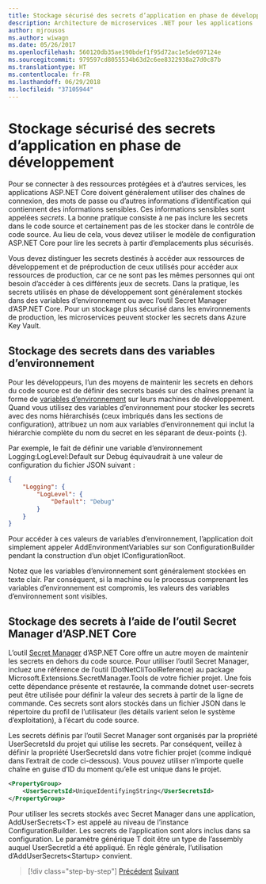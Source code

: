 ```yaml
---
title: Stockage sécurisé des secrets d’application en phase de développement
description: Architecture de microservices .NET pour les applications .NET en conteneur | Stockage sécurisé des secrets d’application en phase de développement
author: mjrousos
ms.author: wiwagn
ms.date: 05/26/2017
ms.openlocfilehash: 560120db35ae190bdef1f95d72ac1e5de697124e
ms.sourcegitcommit: 979597cd8055534b63d2c6ee8322938a27d0c87b
ms.translationtype: HT
ms.contentlocale: fr-FR
ms.lasthandoff: 06/29/2018
ms.locfileid: "37105944"
---
```

# <a name="storing-application-secrets-safely-during-development"></a>Stockage sécurisé des secrets d’application en phase de développement

Pour se connecter à des ressources protégées et à d’autres services, les applications ASP.NET Core doivent généralement utiliser des chaînes de connexion, des mots de passe ou d’autres informations d’identification qui contiennent des informations sensibles. Ces informations sensibles sont appelées *secrets*. La bonne pratique consiste à ne pas inclure les secrets dans le code source et certainement pas de les stocker dans le contrôle de code source. Au lieu de cela, vous devez utiliser le modèle de configuration ASP.NET Core pour lire les secrets à partir d’emplacements plus sécurisés.

Vous devez distinguer les secrets destinés à accéder aux ressources de développement et de préproduction de ceux utilisés pour accéder aux ressources de production, car ce ne sont pas les mêmes personnes qui ont besoin d’accéder à ces différents jeux de secrets. Dans la pratique, les secrets utilisés en phase de développement sont généralement stockés dans des variables d’environnement ou avec l’outil Secret Manager d’ASP.NET Core. Pour un stockage plus sécurisé dans les environnements de production, les microservices peuvent stocker les secrets dans Azure Key Vault.

## <a name="storing-secrets-in-environment-variables"></a>Stockage des secrets dans des variables d’environnement

Pour les développeurs, l’un des moyens de maintenir les secrets en dehors du code source est de définir des secrets basés sur des chaînes prenant la forme de [variables d’environnement](https://docs.microsoft.com/aspnet/core/security/app-secrets#environment-variables) sur leurs machines de développement. Quand vous utilisez des variables d’environnement pour stocker les secrets avec des noms hiérarchisés (ceux imbriqués dans les sections de configuration), attribuez un nom aux variables d’environnement qui inclut la hiérarchie complète du nom du secret en les séparant de deux-points (:).

Par exemple, le fait de définir une variable d’environnement Logging:LogLevel:Default sur Debug équivaudrait à une valeur de configuration du fichier JSON suivant :

```json
{
    "Logging": {
        "LogLevel": {
            "Default": "Debug"
        }
    }
}
```

Pour accéder à ces valeurs de variables d’environnement, l’application doit simplement appeler AddEnvironmentVariables sur son ConfigurationBuilder pendant la construction d’un objet IConfigurationRoot.

Notez que les variables d’environnement sont généralement stockées en texte clair. Par conséquent, si la machine ou le processus comprenant les variables d’environnement est compromis, les valeurs des variables d’environnement sont visibles.

## <a name="storing-secrets-using-the-aspnet-core-secret-manager"></a>Stockage des secrets à l’aide de l’outil Secret Manager d’ASP.NET Core

L’outil [Secret Manager](https://docs.microsoft.com/aspnet/core/security/app-secrets#secret-manager) d’ASP.NET Core offre un autre moyen de maintenir les secrets en dehors du code source. Pour utiliser l’outil Secret Manager, incluez une référence de l’outil (DotNetCliToolReference) au package Microsoft.Extensions.SecretManager.Tools de votre fichier projet. Une fois cette dépendance présente et restaurée, la commande dotnet user-secrets peut être utilisée pour définir la valeur des secrets à partir de la ligne de commande. Ces secrets sont alors stockés dans un fichier JSON dans le répertoire du profil de l’utilisateur (les détails varient selon le système d’exploitation), à l’écart du code source.

Les secrets définis par l’outil Secret Manager sont organisés par la propriété UserSecretsId du projet qui utilise les secrets. Par conséquent, veillez à définir la propriété UserSecretsId dans votre fichier projet (comme indiqué dans l’extrait de code ci-dessous). Vous pouvez utiliser n’importe quelle chaîne en guise d’ID du moment qu’elle est unique dans le projet.

```xml
<PropertyGroup>
    <UserSecretsId>UniqueIdentifyingString</UserSecretsId>
</PropertyGroup>
```

Pour utiliser les secrets stockés avec Secret Manager dans une application, AddUserSecrets&lt;T&gt; est appelé au niveau de l’instance ConfigurationBuilder. Les secrets de l’application sont alors inclus dans sa configuration. Le paramètre générique T doit être un type de l’assembly auquel UserSecretId a été appliqué. En règle générale, l’utilisation d’AddUserSecrets&lt;Startup&gt; convient.


>[!div class="step-by-step"]
[Précédent](authorization-net-microservices-web-applications.md)
[Suivant](azure-key-vault-protects-secrets.md)
